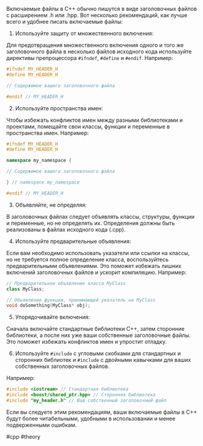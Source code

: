 
Включаемые файлы в C++ обычно пишутся в виде заголовочных файлов с расширением .h или .hpp. Вот несколько рекомендаций, как лучше всего и удобнее писать включаемые файлы:

1. Используйте защиту от множественного включения:

Для предотвращения множественного включения одного и того же заголовочного файла в несколько файлов исходного кода используйте директивы препроцессора `#ifndef`, `#define` и `#endif`. Например:

```cpp
#ifndef MY_HEADER_H
#define MY_HEADER_H

// Содержимое вашего заголовочного файла

#endif // MY_HEADER_H
```

2. Используйте пространства имен:

Чтобы избежать конфликтов имен между разными библиотеками и проектами, помещайте свои классы, функции и переменные в пространства имен. Например:

```cpp
#ifndef MY_HEADER_H
#define MY_HEADER_H

namespace my_namespace {

// Содержимое вашего заголовочного файла

} // namespace my_namespace

#endif // MY_HEADER_H
```

3. Объявляйте, не определяя:

В заголовочных файлах следует объявлять классы, структуры, функции и переменные, но не определять их. Определения должны быть реализованы в файлах исходного кода (.cpp).

4. Используйте предварительные объявления:

Если вам необходимо использовать указатели или ссылки на классы, но не требуется полное определение класса, воспользуйтесь предварительными объявлениями. Это поможет избежать лишних включений заголовочных файлов и ускорит компиляцию. Например:

```cpp
// Предварительное объявление класса MyClass
class MyClass;

// Объявление функции, принимающей указатель на MyClass
void doSomething(MyClass* obj);
```

5. Упорядочивайте включения:

Сначала включайте стандартные библиотеки C++, затем сторонние библиотеки, а после них уже ваши собственные заголовочные файлы. Это поможет избежать конфликтов имен и упростит отладку.

6. Используйте `#include` с угловыми скобками для стандартных и сторонних библиотек и `#include` с двойными кавычками для ваших собственных заголовочных файлов.

Например:

```cpp
#include <iostream> // Стандартная библиотека
#include <boost/shared_ptr.hpp> // Сторонняя библиотека
#include "my_header.h" // Ваш собственный заголовочный файл
```

Если вы следуете этим рекомендациям, ваши включаемые файлы в C++ будут более читабельными, удобными в использовании и менее подверженными ошибкам.

#cpp #theory 
